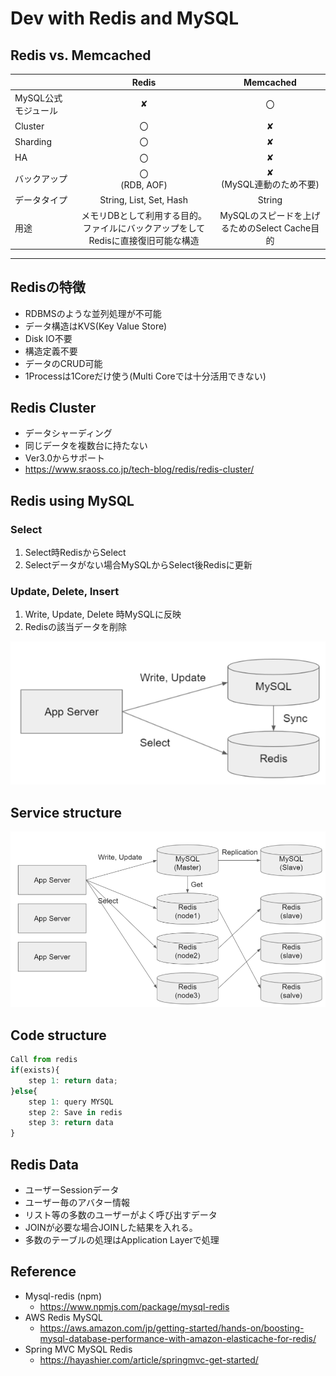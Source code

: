 # Dev with Redis and MySQL

## Redis vs. Memcached


| | Redis |  Memcached |
| ---- | :----: | :----: |
| MySQL公式モジュール| ✘ | 〇 |
| Cluster | 〇 | ✘ |
| Sharding | 〇 | ✘
| HA | 〇 | ✘
| バックアップ | 〇 <BR> (RDB, AOF) | ✘ <BR> (MySQL連動のため不要)
| データタイプ | String, List, Set, Hash | String
| 用途 | メモリDBとして利用する目的。 ファイルにバックアップをしてRedisに直接復旧可能な構造 | MySQLのスピードを上げるためのSelect Cache目的
----

## Redisの特徴

* RDBMSのような並列処理が不可能
* データ構造はKVS(Key Value Store)
* Disk IO不要
* 構造定義不要
* データのCRUD可能
* 1Processは1Coreだけ使う(Multi Coreでは十分活用できない)

## Redis Cluster

* データシャーディング
* 同じデータを複数台に持たない
* Ver3.0からサポート
* https://www.sraoss.co.jp/tech-blog/redis/redis-cluster/


## Redis using MySQL

### Select

1. Select時RedisからSelect
2. Selectデータがない場合MySQLからSelect後Redisに更新 

### Update, Delete, Insert

1. Write, Update, Delete 時MySQLに反映
2. Redisの該当データを削除

![redis-mysql](redis-mysql-basic.png)

## Service structure

![redis-mysql-fullstructure](redis-mysql-full.png)

## Code structure

```js
Call from redis
if(exists){
    step 1: return data;
}else{
    step 1: query MYSQL
    step 2: Save in redis
    step 3: return data
}
```

## Redis Data

* ユーザーSessionデータ
* ユーザー毎のアバター情報
* リスト等の多数のユーザーがよく呼び出すデータ
* JOINが必要な場合JOINした結果を入れる。
* 多数のテーブルの処理はApplication Layerで処理

## Reference

* Mysql-redis (npm)
    * https://www.npmjs.com/package/mysql-redis
* AWS Redis MySQL
    * https://aws.amazon.com/jp/getting-started/hands-on/boosting-mysql-database-performance-with-amazon-elasticache-for-redis/
* Spring MVC MySQL Redis
    * https://hayashier.com/article/springmvc-get-started/

